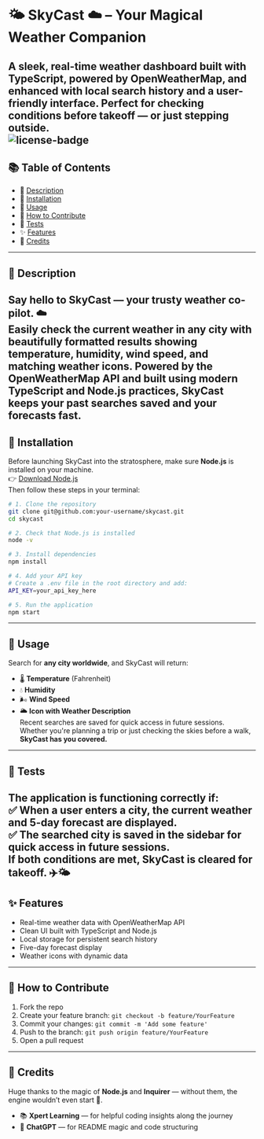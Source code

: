 # 🌤️ SkyCast ☁️ – Your Magical Weather Companion  
A sleek, real-time weather dashboard built with **TypeScript**, powered by **OpenWeatherMap**, and enhanced with **local search history** and a user-friendly interface. Perfect for checking conditions before takeoff — or just stepping outside.  
![license-badge](https://img.shields.io/badge/License-MIT-yellow.svg)  
---  
## 📚 Table of Contents  
- 📝 [Description](#-description)  
- 💾 [Installation](#-installation)  
- 🚀 [Usage](#-usage)  
- 🤝 [How to Contribute](#-how-to-contribute)  
- 🧪 [Tests](#-tests)  
- ✨ [Features](#-features)  
- 🙌 [Credits](#-credits)  
---  
## 📝 Description  
Say hello to **SkyCast** — your trusty weather co-pilot. ☁️  
Easily check the current weather in any city with beautifully formatted results showing temperature, humidity, wind speed, and matching weather icons. Powered by the **OpenWeatherMap API** and built using modern **TypeScript** and **Node.js** practices, SkyCast keeps your past searches saved and your forecasts fast.  
---  
## 💾 Installation  
Before launching SkyCast into the stratosphere, make sure **Node.js** is installed on your machine.  
👉 [Download Node.js](https://nodejs.org)  
Then follow these steps in your terminal:  
```bash
# 1. Clone the repository
git clone git@github.com:your-username/skycast.git
cd skycast

# 2. Check that Node.js is installed
node -v

# 3. Install dependencies
npm install

# 4. Add your API key
# Create a .env file in the root directory and add:
API_KEY=your_api_key_here

# 5. Run the application
npm start
```  
---  
## 🚀 Usage  
Search for **any city worldwide**, and SkyCast will return:  
- 🌡️ **Temperature** (Fahrenheit)  
- 💧 **Humidity**  
- 🌬️ **Wind Speed**  
- 🌥️ **Icon with Weather Description**  
Recent searches are saved for quick access in future sessions.  
Whether you're planning a trip or just checking the skies before a walk, **SkyCast has you covered.**  
---  
## 🧪 Tests  
The application is functioning correctly if:  
✅ When a user enters a city, the **current weather and 5-day forecast** are displayed.  
✅ The **searched city is saved** in the sidebar for quick access in future sessions.  
If both conditions are met, **SkyCast is cleared for takeoff**. ✈️🌤️  
---  
## ✨ Features  
- Real-time weather data with OpenWeatherMap API  
- Clean UI built with TypeScript and Node.js  
- Local storage for persistent search history  
- Five-day forecast display  
- Weather icons with dynamic data  
---  
## 🤝 How to Contribute  
1. Fork the repo  
2. Create your feature branch: `git checkout -b feature/YourFeature`  
3. Commit your changes: `git commit -m 'Add some feature'`  
4. Push to the branch: `git push origin feature/YourFeature`  
5. Open a pull request  
---  
## 🙌 Credits  
Huge thanks to the magic of **Node.js** and **Inquirer** — without them, the engine wouldn’t even start 🔧.  
- 📚 **Xpert Learning** — for helpful coding insights along the journey  
- 🤖 **ChatGPT** — for README magic and code structuring